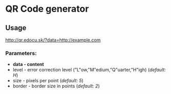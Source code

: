 QR Code generator
=================

Usage
-----

http://qr.edocu.sk/?data=http://example.com

### Parameters:

* **data  - content**
* level - error correction level ("L"ow,"M"edium,"Q"uarter,"H"igh) (*default: H*)
* size  - pixels per point (*default: 5*)
* border - border size in points (*default: 2*)
